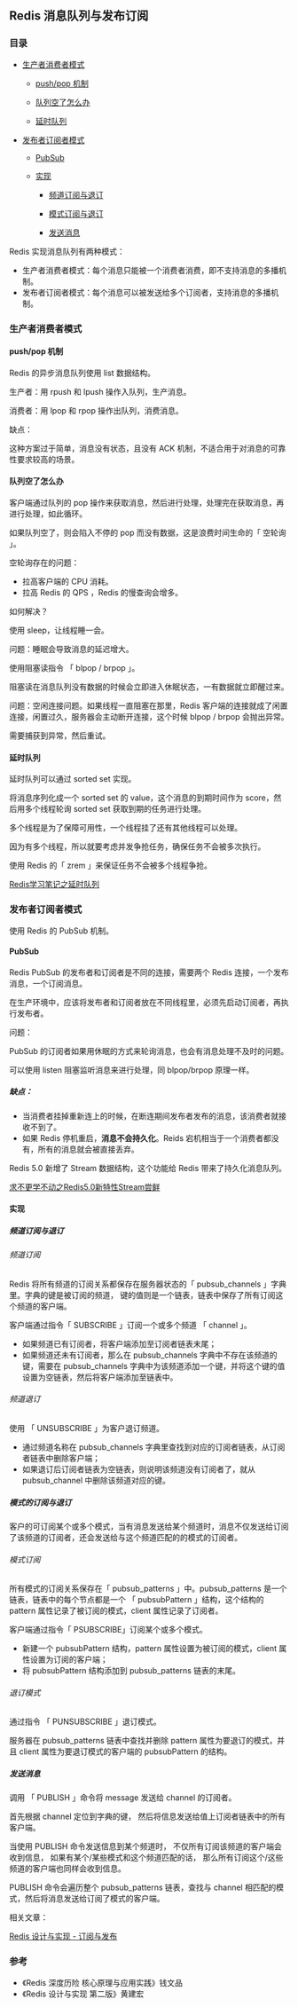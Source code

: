 ## Redis 消息队列与发布订阅

### 目录

- [生产者消费者模式](#生产者消费者模式)

  - [push/pop 机制](#push/pop-机制)

  - [队列空了怎么办](#队列空了怎么办)
  - [延时队列](#延时队列)

- [发布者订阅者模式](#发布者订阅者模式)
  
  - [PubSub](#pubsub)
  
  - [实现](#实现)
  
    - [频道订阅与退订](#频道订阅与退订)
  
    - [模式订阅与退订](#模式订阅与退订)
  
    - [发送消息](#发送消息)



Redis 实现消息队列有两种模式：

- 生产者消费者模式：每个消息只能被一个消费者消费，即不支持消息的多播机制。
- 发布者订阅者模式：每个消息可以被发送给多个订阅者，支持消息的多播机制。



### 生产者消费者模式

#### push/pop 机制

Redis 的异步消息队列使用 list 数据结构。

生产者：用 rpush 和 lpush 操作入队列，生产消息。

消费者：用 lpop 和 rpop 操作出队列，消费消息。



缺点：

这种方案过于简单，消息没有状态，且没有 ACK 机制，不适合用于对消息的可靠性要求较高的场景。



#### 队列空了怎么办

客户端通过队列的 pop 操作来获取消息，然后进行处理，处理完在获取消息，再进行处理，如此循环。

如果队列空了，则会陷入不停的 pop 而没有数据，这是浪费时间生命的「 空轮询 」。

空轮询存在的问题：

- 拉高客户端的 CPU 消耗。
-  拉高 Redis 的 QPS ，Redis 的慢查询会增多。



如何解决？

使用 sleep，让线程睡一会。

问题：睡眠会导致消息的延迟增大。



使用阻塞读指令 「 blpop / brpop 」。

阻塞读在消息队列没有数据的时候会立即进入休眠状态，一有数据就立即醒过来。

问题：空闲连接问题。如果线程一直阻塞在那里，Redis 客户端的连接就成了闲置连接，闲置过久，服务器会主动断开连接，这个时候 blpop / brpop 会抛出异常。

需要捕获到异常，然后重试。



#### 延时队列

延时队列可以通过 sorted set 实现。

将消息序列化成一个 sorted set 的 value，这个消息的到期时间作为 score，然后用多个线程轮询 sorted set 获取到期的任务进行处理。

多个线程是为了保障可用性，一个线程挂了还有其他线程可以处理。

因为有多个线程，所以就要考虑并发争抢任务，确保任务不会被多次执行。

使用 Redis 的「 zrem 」来保证任务不会被多个线程争抢。

[Redis学习笔记之延时队列](https://blog.csdn.net/u014427391/article/details/87905450)



### 发布者订阅者模式

使用 Redis 的 PubSub 机制。

#### PubSub

Redis PubSub 的发布者和订阅者是不同的连接，需要两个 Redis 连接，一个发布消息，一个订阅消息。

在生产环境中，应该将发布者和订阅者放在不同线程里，必须先启动订阅者，再执行发布者。



问题：

PubSub 的订阅者如果用休眠的方式来轮询消息，也会有消息处理不及时的问题。

可以使用 listen 阻塞监听消息来进行处理，同 blpop/brpop 原理一样。



##### 缺点：

- 当消费者挂掉重新连上的时候，在断连期间发布者发布的消息，该消费者就接收不到了。
- 如果 Redis 停机重启，**消息不会持久化**。Reids 宕机相当于一个消费者都没有，所有的消息就会被直接丢弃。



Redis 5.0 新增了 Stream 数据结构，这个功能给 Redis 带来了持久化消息队列。

[求不更学不动之Redis5.0新特性Stream尝鲜](https://juejin.im/post/5b10ad586fb9a01e4072a520#comment)



#### 实现

#####  频道订阅与退订

###### 频道订阅

Redis 将所有频道的订阅关系都保存在服务器状态的「 pubsub_channels 」字典里。字典的键是被订阅的频道， 键的值则是一个链表，链表中保存了所有订阅这个频道的客户端。

客户端通过指令「 SUBSCRIBE 」订阅一个或多个频道 「 channel 」。

- 如果频道已有订阅者，将客户端添加至订阅者链表末尾；
- 如果频道还未有订阅者，那么在 pubsub_channels 字典中不存在该频道的键，需要在 pubsub_channels 字典中为该频道添加一个键，并将这个键的值设置为空链表，然后将客户端添加至链表中。



###### 频道退订

使用 「 UNSUBSCRIBE 」为客户退订频道。

- 通过频道名称在 pubsub_channels 字典里查找到对应的订阅者链表，从订阅者链表中删除客户端；
- 如果退订后订阅者链表为空链表，则说明该频道没有订阅者了，就从 pubsub_channel 中删除该频道对应的键。



##### 模式的订阅与退订

客户的可订阅某个或多个模式，当有消息发送给某个频道时，消息不仅发送给订阅了该频道的订阅者，还会发送给与这个频道匹配的的模式的订阅者。

###### 模式订阅

所有模式的订阅关系保存在「 pubsub_patterns 」中。pubsub_patterns 是一个链表，链表中的每个节点都是一个 「 pubsubPattern 」结构，这个结构的 pattern 属性记录了被订阅的模式，client 属性记录了订阅者。

客户端通过指令「 PSUBSCRIBE」订阅某个或多个模式。

- 新建一个 pubsubPattern 结构，pattern 属性设置为被订阅的模式，client 属性设置为订阅的客户端；
- 将 pubsubPattern 结构添加到 pubsub_patterns 链表的末尾。



###### 退订模式

通过指令 「 PUNSUBSCRIBE 」退订模式。

服务器在 pubsub_patterns 链表中查找并删除 pattern 属性为要退订的模式，并且 client 属性为要退订模式的客户端的 pubsubPattern 的结构。



##### 发送消息

调用 「 PUBLISH <channel> <message> 」命令将 message 发送给 channel 的订阅者。

首先根据 channel 定位到字典的键， 然后将信息发送给值上订阅者链表中的所有客户端。

当使用 PUBLISH 命令发送信息到某个频道时， 不仅所有订阅该频道的客户端会收到信息， 如果有某个/某些模式和这个频道匹配的话， 那么所有订阅这个/这些频道的客户端也同样会收到信息。

PUBLISH 命令会遍历整个 pubsub_patterns 链表，查找与 channel 相匹配的模式，然后将消息发送给订阅了模式的客户端。



相关文章：

[Redis 设计与实现 - 订阅与发布](https://redisbook.readthedocs.io/en/latest/feature/pubsub.html)



### 参考

- 《Redis 深度历险 核心原理与应用实践》钱文品
- 《Redis 设计与实现 第二版》黄建宏







